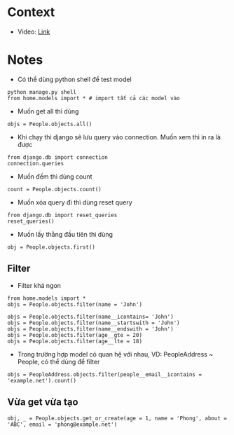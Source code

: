 # Context
- Video: [Link](https://www.youtube.com/watch?v=1H8MQkn90SA&ab_channel=CodingforAll%7CNewtonSchool)

# Notes
- Có thể dùng python shell để test model
```
python manage.py shell
from home.models import * # import tất cả các model vào
```

- Muốn get all thì dùng
```
objs = People.objects.all()
```
- Khi chạy thì django sẽ lưu query vào connection. Muốn xem thì in ra là được
```
from django.db import connection
connection.queries
```
- Muốn đếm thì dùng count
```
count = People.objects.count()
```
- Muốn xóa query đi thì dùng reset query
```
from django.db import reset_queries
reset_queries()
```
- Muốn lấy thằng đầu tiên thì dùng
```
obj = People.objects.first()
```


## Filter
- Filter khá ngon
```
from home.models import *
objs = People.objects.filter(name = 'John')

objs = People.objects.filter(name__icontains= 'John')
objs = People.objects.filter(name__startswith = 'John')
objs = People.objects.filter(name__endswith = 'John')
objs = People.objects.filter(age__gte = 20)
objs = People.objects.filter(age__lte = 18)
```
- Trong trường hợp model có quan hệ với nhau, VD: PeopleAddress ~ People, có thể dùng để filter
```
objs = PeopleAddress.objects.filter(people__email__icontains = 'example.net').count()
```

## Vừa get vừa tạo
```
obj, _ = People.objects.get_or_create(age = 1, name = 'Phong', about = 'ABC', email = 'phong@example.net')
```
